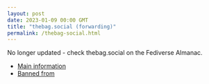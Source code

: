 ```yaml
---
layout: post
date: 2023-01-09 00:00 GMT
title: "thebag.social (forwarding)"
permalink: /thebag-social.html
---
```


No longer updated - check thebag.social on the Fediverse Almanac.

* [Main information](https://www.fediversealmanac.com/api/v1/instances/thebag.social)
* [Banned from](https://www.fediversealmanac.com/api/v1/instances/thebag.social/banned_from)

